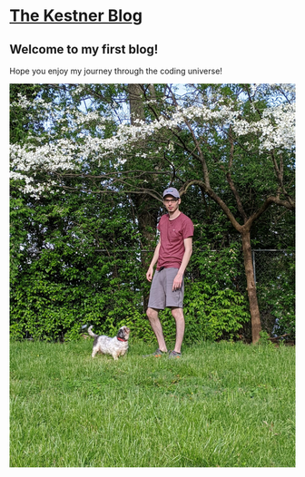 # [The Kestner Blog](TheKestner.github.io) 
## Welcome to my first blog!
Hope you enjoy my journey through the coding universe! 

![Image of nikki and I](/image/Picwithnikki.jpeg)